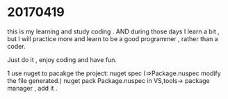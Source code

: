 # 20170419
this is my learning and study coding .
AND during those days I learn a bit , but I will practice more and learn to be a good programmer , rather than a coder.

Just do it , enjoy coding and have fun.


1 use nuget to pacakge the project:
  nuget spec  (=>Package.nuspec  modify the file generated.)
  nuget pack Package.nuspec
  in VS,tools-> package manager , add it .
